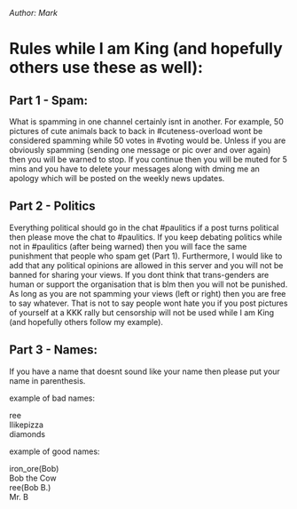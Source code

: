 *Author: Mark*

# Rules while I am King (and hopefully others use these as well):

## Part 1 - Spam:

What is spamming in one channel certainly isnt in another. For example, 50 pictures of cute animals back to back in #cuteness-overload wont be considered spamming while 50 votes in #voting would be. Unless if you are obviously spamming (sending one message or pic over and over again) then you will be warned to stop. If you continue then you will be muted for 5 mins and you have to delete your messages along with dming me an apology which will be posted on the weekly news updates.

## Part 2 - Politics

Everything political should go in the chat #paulitics if a post turns political then please move the chat to #paulitics. If you keep debating politics while not in #paulitics (after being warned) then you will face the same punishment that people who spam get (Part 1). 
Furthermore, I would like to add that any political opinions are allowed in this server and you will not be banned for sharing your views. If you dont think that trans-genders are human or support the organisation that is blm then you will not be punished. As long as you are not spamming your views (left or right) then you are free to say whatever. That is not to say people wont hate you if you post pictures of yourself at a KKK rally but censorship will not be used while I am King (and hopefully others follow my example).

## Part 3 - Names:

If you have a name that doesnt sound like your name then please put your name in parenthesis. 

example of bad names:

ree  
Ilikepizza  
diamonds  

example of good names:

iron_ore(Bob)  
Bob the Cow  
ree(Bob B.)  
Mr. B  
